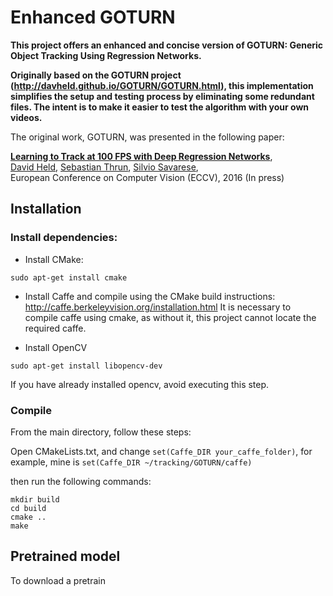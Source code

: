 # Enhanced GOTURN

**This project offers an enhanced and concise version of GOTURN: Generic Object Tracking Using Regression Networks.**

**Originally based on the GOTURN project (http://davheld.github.io/GOTURN/GOTURN.html), this implementation simplifies the setup and testing process by eliminating some redundant files. The intent is to make it easier to test the algorithm with your own videos.**

The original work, GOTURN, was presented in the following paper:

**[Learning to Track at 100 FPS with Deep Regression Networks](http://davheld.github.io/GOTURN/GOTURN.html)**,
<br>
[David Held](http://davheld.github.io/),
[Sebastian Thrun](http://robots.stanford.edu/),
[Silvio Savarese](http://cvgl.stanford.edu/silvio/),
<br>
European Conference on Computer Vision (ECCV), 2016 (In press)


## Installation

### Install dependencies:

* Install CMake:
```
sudo apt-get install cmake
```

* Install Caffe and compile using the CMake build instructions:
http://caffe.berkeleyvision.org/installation.html
It is necessary to compile caffe using cmake, as without it, this project cannot locate the required caffe.

* Install OpenCV
```
sudo apt-get install libopencv-dev
```
If you have already installed opencv, avoid executing this step.


### Compile

From the main directory, follow these steps:

Open CMakeLists.txt, and change `set(Caffe_DIR your_caffe_folder)`, for example, mine is `set(Caffe_DIR ~/tracking/GOTURN/caffe)`

then run the following commands:
```
mkdir build
cd build
cmake ..
make
```

## Pretrained model

To download a pretrain